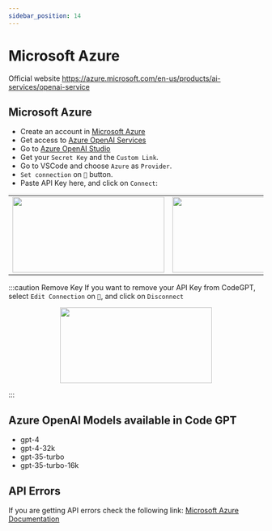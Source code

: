 ```yaml
---
sidebar_position: 14
---
```


# Microsoft Azure

Official website https://azure.microsoft.com/en-us/products/ai-services/openai-service

## Microsoft Azure
- Create an account in [Microsoft Azure](https://azure.microsoft.com/en-us/free)
- Get access to [Azure OpenAI Services](https://azure.microsoft.com/en-us/products/ai-services/openai-service)
- Go to [Azure OpenAI Studio](https://oai.azure.com/)
- Get your `Secret Key` and the `Custom Link`.
- Go to VSCode and choose `Azure` as `Provider`.
- `Set connection` on `🔑` button.
- Paste API Key here, and click on `Connect`:
 
<table>
  <tr>
    <td align="center">
      <img width="300" height="150" src="https://github.com/davila7/code-gpt-docs/assets/37567214/e10dc9fb-78d8-41bc-a8d1-901a596db974" />
    </td>
    <td align="center">
      <img width="300" height="150" src="https://github.com/davila7/code-gpt-docs/assets/37567214/2abd9605-9f98-49e8-bcad-19ee425d0dcc"/>  </tr>
</table>

:::caution Remove Key
If you want to remove your API Key from CodeGPT, select `Edit Connection` on `🔑`, and click on `Disconnect`

<p align="center">
      <img width="300" height="150" src="https://github.com/davila7/code-gpt-docs/assets/37567214/b07e86e4-cbdd-46be-b8f5-7c19344610d1" />
</p>

:::

## Azure OpenAI Models available in Code GPT
- gpt-4
- gpt-4-32k
- gpt-35-turbo
- gpt-35-turbo-16k

## API Errors
If you are getting API errors check the following link: [Microsoft Azure Documentation](https://azure.microsoft.com/en-us/products/ai-services/openai-service/)
